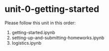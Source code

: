 # unit-0-getting-started

Please follow this unit in this order:
1. getting-started.ipynb
2. setting-up-and-submitting-homeworks.ipynb
3. logistics.ipynb